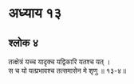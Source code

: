 # अध्याय १३

## श्लोक ४

तत्क्षेत्रं यच्च यादृक्च यद्विकारि यतश्च यत् ।<br>स च यो यत्प्रभावश्च तत्समासेन मे श‍ृणु ॥ १३-४॥<br><br>


